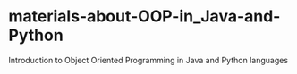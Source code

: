 # materials-about-OOP-in_Java-and-Python
Introduction to Object Oriented Programming in Java and Python languages
